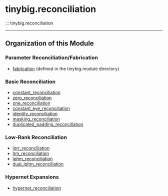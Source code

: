 # tinybig.reconciliation

::: tinybig.reconciliation

---------------------------------------

## Organization of this Module

### Parameter Reconciliation/Fabrication
* [fabrication](../module/fabrication.md) (defined in the tinybig.module directory)

### Basic Reconciliation
* [constant_reconciliation](constant_reconciliation.md)
* [zero_reconciliation](zero_reconciliation.md)
* [one_reconciliation](one_reconciliation.md)
* [constant_eye_reconciliation](constant_eye_reconciliation.md)
* [identity_reconciliation](identity_reconciliation.md)
* [masking_reconciliation](masking_reconciliation.md)
* [duplicated_padding_reconciliation](duplicated_padding_reconciliation.md)

### Low-Rank Reconciliation
* [lorr_reconciliation](lorr_reconciliation.md)
* [hm_reconciliation](hm_reconciliation.md)
* [lphm_reconciliation](lphm_reconciliation.md)
* [dual_lphm_reconciliation](dual_lphm_reconciliation.md)

### Hypernet Expansions
* [hypernet_reconciliation](hypernet_reconciliation.md)
